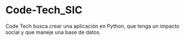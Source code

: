 # Code-Tech_SIC
Code Tech busca crear una aplicación en Python, que tenga un impacto social y que maneje una base de datos.
